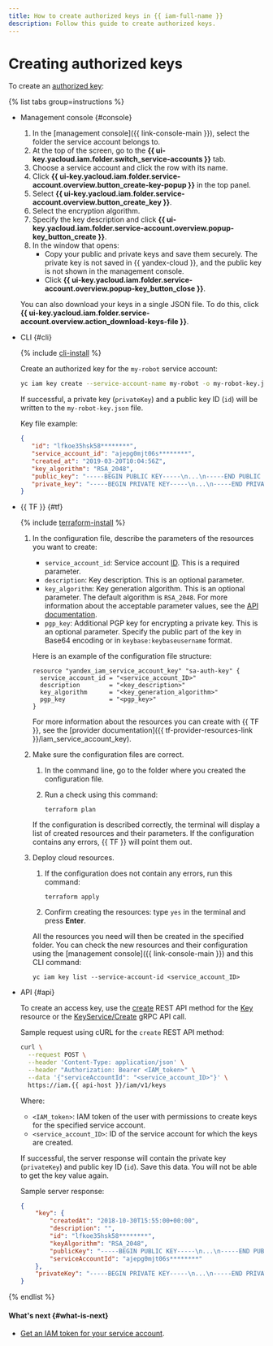 ```yaml
---
title: How to create authorized keys in {{ iam-full-name }}
description: Follow this guide to create authorized keys.
---
```


# Creating authorized keys

To create an [authorized key](../../concepts/authorization/key.md):

{% list tabs group=instructions %}

- Management console {#console}

   1. In the [management console]({{ link-console-main }}), select the folder the service account belongs to.
   1. At the top of the screen, go to the **{{ ui-key.yacloud.iam.folder.switch_service-accounts }}** tab.
   1. Choose a service account and click the row with its name.
   1. Click **{{ ui-key.yacloud.iam.folder.service-account.overview.button_create-key-popup }}** in the top panel.
   1. Select **{{ ui-key.yacloud.iam.folder.service-account.overview.button_create_key }}**.
   1. Select the encryption algorithm.
   1. Specify the key description and click **{{ ui-key.yacloud.iam.folder.service-account.overview.popup-key_button_create }}**.
   1. In the window that opens:
      * Copy your public and private keys and save them securely. The private key is not saved in {{ yandex-cloud }}, and the public key is not shown in the management console.
      * Click **{{ ui-key.yacloud.iam.folder.service-account.overview.popup-key_button_close }}**.

   You can also download your keys in a single JSON file. To do this, click **{{ ui-key.yacloud.iam.folder.service-account.overview.action_download-keys-file }}**.

- CLI {#cli}

  {% include [cli-install](../../../_includes/cli-install.md) %}

  Create an authorized key for the `my-robot` service account:

  ```bash
  yc iam key create --service-account-name my-robot -o my-robot-key.json
  ```

  If successful, a private key (`privateKey`) and a public key ID (`id`) will be written to the `my-robot-key.json` file.

  Key file example:

  ```json
  {
     "id": "lfkoe35hsk58********",
     "service_account_id": "ajepg0mjt06s********",
     "created_at": "2019-03-20T10:04:56Z",
     "key_algorithm": "RSA_2048",
     "public_key": "-----BEGIN PUBLIC KEY-----\n...\n-----END PUBLIC KEY-----\n",
     "private_key": "-----BEGIN PRIVATE KEY-----\n...\n-----END PRIVATE KEY-----\n"
  }
  ```

- {{ TF }} {#tf}

    {% include [terraform-install](../../../_includes/terraform-install.md) %}

    1. In the configuration file, describe the parameters of the resources you want to create:

       * `service_account_id`: Service account [ID](../sa/get-id.md). This is a required parameter.
       * `description`: Key description. This is an optional parameter.
       * `key_algorithm`: Key generation algorithm. This is an optional parameter. The default algorithm is `RSA_2048`. For more information about the acceptable parameter values, see the [API documentation](../../api-ref/Key/index.md).
       * `pgp_key`: Additional PGP key for encrypting a private key. This is an optional parameter. Specify the public part of the key in Base64 encoding or in `keybase:keybaseusername` format.

       Here is an example of the configuration file structure:

       ```
       resource "yandex_iam_service_account_key" "sa-auth-key" {
         service_account_id = "<service_account_ID>"
         description        = "<key_description>"
         key_algorithm      = "<key_generation_algorithm>"
         pgp_key            = "<pgp_key>"
       }
       ```

       For more information about the resources you can create with {{ TF }}, see the [provider documentation]({{ tf-provider-resources-link }}/iam_service_account_key).

    1. Make sure the configuration files are correct.

       1. In the command line, go to the folder where you created the configuration file.
       1. Run a check using this command:

          ```
          terraform plan
          ```

       If the configuration is described correctly, the terminal will display a list of created resources and their parameters. If the configuration contains any errors, {{ TF }} will point them out.

    1. Deploy cloud resources.

       1. If the configuration does not contain any errors, run this command:

          ```
          terraform apply
          ```

       1. Confirm creating the resources: type `yes` in the terminal and press **Enter**.

       All the resources you need will then be created in the specified folder. You can check the new resources and their configuration using the [management console]({{ link-console-main }}) and this CLI command:

       ```
       yc iam key list --service-account-id <service_account_ID>
       ```

- API {#api}

  To create an access key, use the [create](../../api-ref/Key/create.md) REST API method for the [Key](../../api-ref/Key/index.md) resource or the [KeyService/Create](../../api-ref/grpc/Key/create.md) gRPC API call.

  Sample request using cURL for the `create` REST API method:

  ```bash
  curl \
    --request POST \
    --header 'Content-Type: application/json' \
    --header "Authorization: Bearer <IAM_token>" \
    --data '{"serviceAccountId": "<service_account_ID>"}' \
    https://iam.{{ api-host }}/iam/v1/keys
  ```

  Where:

  * `<IAM_token>`: IAM token of the user with permissions to create keys for the specified service account.
  * `<service_account_ID>`: ID of the service account for which the keys are created.

  If successful, the server response will contain the private key (`privateKey`) and public key ID (`id`). Save this data. You will not be able to get the key value again.

  Sample server response:

  ```json
  {
      "key": {
          "createdAt": "2018-10-30T15:55:00+00:00",
          "description": "",
          "id": "lfkoe35hsk58********",
          "keyAlgorithm": "RSA_2048",
          "publicKey": "-----BEGIN PUBLIC KEY-----\n...\n-----END PUBLIC KEY-----\n",
          "serviceAccountId": "ajepg0mjt06s********"
      },
      "privateKey": "-----BEGIN PRIVATE KEY-----\n...\n-----END PRIVATE KEY-----\n"
  }
  ```

{% endlist %}

#### What's next {#what-is-next}

* [Get an IAM token for your service account](../iam-token/create-for-sa.md).
